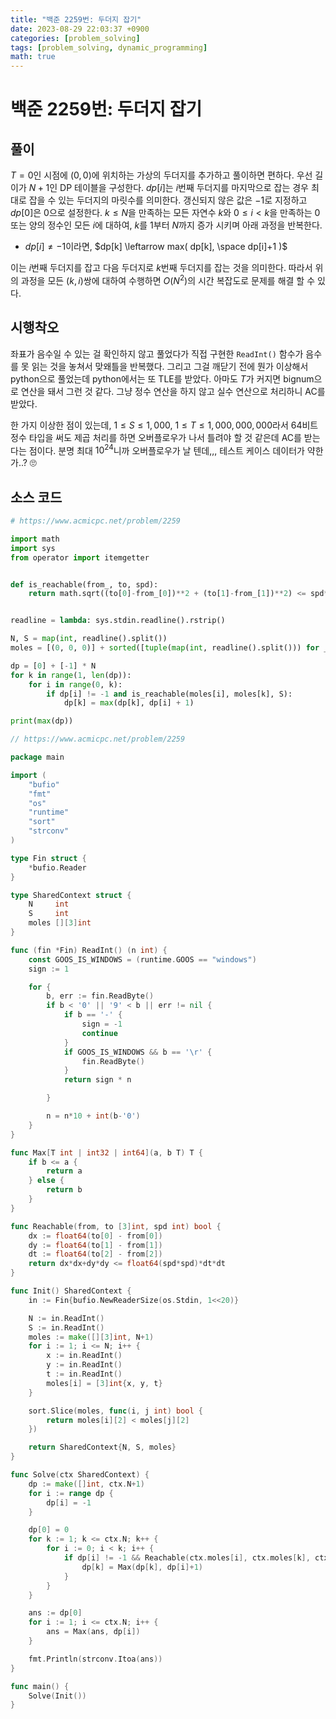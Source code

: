 ```yaml
---
title: "백준 2259번: 두더지 잡기"
date: 2023-08-29 22:03:37 +0900
categories: [problem_solving]
tags: [problem_solving, dynamic_programming]
math: true
---
```


# 백준 2259번: 두더지 잡기  

## 풀이  

$T=0$인 시점에 $(0, 0)$에 위치하는 가상의 두더지를 추가하고 풀이하면 편하다. 우선 길이가 $N+1$인 DP 테이블을 구성한다. $dp[i]$는 $i$번째 두더지를 마지막으로 잡는 경우 최대로 잡을 수 있는 두더지의 마릿수를 의미한다. 갱신되지 않은 값은 $-1$로 지정하고  $dp[0]$은 0으로 설정한다. $k \leq N$을 만족하는 모든 자연수 $k$와 $0 \leq i \lt k$을 만족하는 $0$ 또는 양의 정수인 모든 $i$에 대하여, $k$를 $1$부터 $N$까지 증가 시키며 아래 과정을 반복한다.  

- $dp[i] \neq -1$이라면, $dp[k] \leftarrow max( dp[k], \space dp[i]+1 )$  

이는 $i$번째 두더지를 잡고 다음 두더지로 $k$번째 두더지를 잡는 것을 의미한다. 따라서 위의 과정을 모든 $(k, i)$쌍에 대하여 수행하면 $O(N^2)$의 시간 복잡도로 문제를 해결 할 수 있다.  

## 시행착오  

좌표가 음수일 수 있는 걸 확인하지 않고 풀었다가 직접 구현한 `ReadInt()` 함수가 음수를 못 읽는 것을 놓쳐서 맞왜틀을 반복했다. 그리고 그걸 깨닫기 전에 뭔가 이상해서 python으로 풀었는데 python에서는 또 TLE를 받았다. 아마도 $T$가 커지면 bignum으로 연산을 돼서 그런 것 같다. 그냥 정수 연산을 하지 않고 실수 연산으로 처리하니  AC를 받았다.  

한 가지 이상한 점이 있는데, $1 \leq S \leq 1,000$, $1 \leq T \leq 1,000,000,000$라서 64비트 정수 타입을 써도 제곱 처리를 하면 오버플로우가 나서 틀려야 할 것 같은데 AC를 받는다는 점이다. 분명 최대 $10^{24}$니까 오버플로우가 날 텐데,,, 테스트 케이스 데이터가 약한가..? 🙄  

## 소스 코드  

``` python
# https://www.acmicpc.net/problem/2259

import math
import sys
from operator import itemgetter


def is_reachable(from_, to, spd):
    return math.sqrt((to[0]-from_[0])**2 + (to[1]-from_[1])**2) <= spd*(to[2]-from_[2])


readline = lambda: sys.stdin.readline().rstrip()

N, S = map(int, readline().split())
moles = [(0, 0, 0)] + sorted([tuple(map(int, readline().split())) for _ in range(N)], key=itemgetter(-1))

dp = [0] + [-1] * N
for k in range(1, len(dp)):
    for i in range(0, k):
        if dp[i] != -1 and is_reachable(moles[i], moles[k], S):
            dp[k] = max(dp[k], dp[i] + 1)

print(max(dp))
```

``` go
// https://www.acmicpc.net/problem/2259

package main

import (
	"bufio"
	"fmt"
	"os"
	"runtime"
	"sort"
	"strconv"
)

type Fin struct {
	*bufio.Reader
}

type SharedContext struct {
	N     int
	S     int
	moles [][3]int
}

func (fin *Fin) ReadInt() (n int) {
	const GOOS_IS_WINDOWS = (runtime.GOOS == "windows")
	sign := 1

	for {
		b, err := fin.ReadByte()
		if b < '0' || '9' < b || err != nil {
			if b == '-' {
				sign = -1
				continue
			}
			if GOOS_IS_WINDOWS && b == '\r' {
				fin.ReadByte()
			}
			return sign * n

		}

		n = n*10 + int(b-'0')
	}
}

func Max[T int | int32 | int64](a, b T) T {
	if b <= a {
		return a
	} else {
		return b
	}
}

func Reachable(from, to [3]int, spd int) bool {
	dx := float64(to[0] - from[0])
	dy := float64(to[1] - from[1])
	dt := float64(to[2] - from[2])
	return dx*dx+dy*dy <= float64(spd*spd)*dt*dt
}

func Init() SharedContext {
	in := Fin{bufio.NewReaderSize(os.Stdin, 1<<20)}

	N := in.ReadInt()
	S := in.ReadInt()
	moles := make([][3]int, N+1)
	for i := 1; i <= N; i++ {
		x := in.ReadInt()
		y := in.ReadInt()
		t := in.ReadInt()
		moles[i] = [3]int{x, y, t}
	}

	sort.Slice(moles, func(i, j int) bool {
		return moles[i][2] < moles[j][2]
	})

	return SharedContext{N, S, moles}
}

func Solve(ctx SharedContext) {
	dp := make([]int, ctx.N+1)
	for i := range dp {
		dp[i] = -1
	}

	dp[0] = 0
	for k := 1; k <= ctx.N; k++ {
		for i := 0; i < k; i++ {
			if dp[i] != -1 && Reachable(ctx.moles[i], ctx.moles[k], ctx.S) {
				dp[k] = Max(dp[k], dp[i]+1)
			}
		}
	}

	ans := dp[0]
	for i := 1; i <= ctx.N; i++ {
		ans = Max(ans, dp[i])
	}

	fmt.Println(strconv.Itoa(ans))
}

func main() {
	Solve(Init())
}
```
